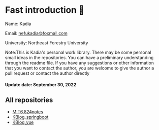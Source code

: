# Fast introduction 👋

Name: Kadia

Email: nefukadia@foxmail.com

University: Northeast Forestry University



Note:This is Kadia's personal work library. There may be some personal small ideas in the repositories. You can have a preliminary understanding through the readme file. If you have any suggestions or other information that you want to contact the author, you are welcome to give the author a pull request or contact the author directly

#### Update date: September 30, 2022 

## All repositories
- [MIT6.824notes](https://github.com/nefukadia/MIT6.824notes)
- [KBlog_springboot](https://github.com/nefukadia/KBlog_springboot)
- [KBlog_vue](https://github.com/nefukadia/KBlog_vue)
